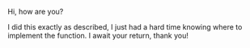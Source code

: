 Hi, how are you?

I did this exactly as described, I just had a hard time knowing where to implement the function.
I await your return, thank you!